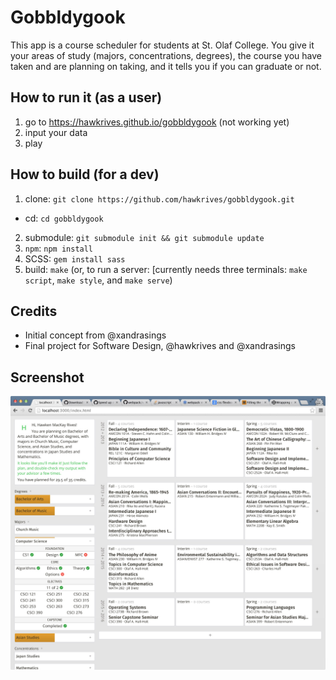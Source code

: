 # Gobbldygook
This app is a course scheduler for students at St. Olaf College. You give it your areas of study (majors, concentrations, degrees), the course you have taken and are planning on taking, and it tells you if you can graduate or not.

## How to run it (as a user)
1. go to https://hawkrives.github.io/gobbldygook (not working yet)
2. input your data
3. play

## How to build (for a dev)
1. clone: `git clone https://github.com/hawkrives/gobbldygook.git`
  - cd: `cd gobbldygook` 
2. submodule: `git submodule init && git submodule update`
3. `npm`: `npm install`
4. SCSS: `gem install sass`
5. build: `make` (or, to run a server: [currently needs three terminals: `make script`, `make style`, and `make serve`)

## Credits
- Initial concept from @xandrasings
- Final project for Software Design, @hawkrives and @xandrasings

## Screenshot
![Screenshot!](./screenshot.png)
